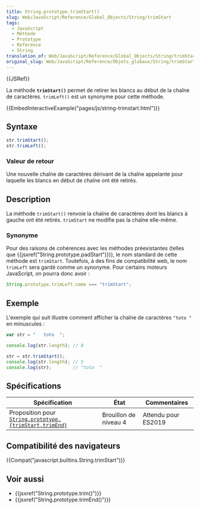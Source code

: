 ```yaml
---
title: String.prototype.trimStart()
slug: Web/JavaScript/Reference/Global_Objects/String/trimStart
tags:
  - JavaScript
  - Méthode
  - Prototype
  - Reference
  - String
translation_of: Web/JavaScript/Reference/Global_Objects/String/trimStart
original_slug: Web/JavaScript/Reference/Objets_globaux/String/trimStart
---
```


{{JSRef}}

La méthode **`trimStart()`** permet de retirer les blancs au début de la chaîne de caractères. `trimLeft()` est un synonyme pour cette méthode.

{{EmbedInteractiveExample("pages/js/string-trimstart.html")}}

## Syntaxe

```js
str.trimStart();
str.trimLeft();
```

### Valeur de retour

Une nouvelle chaîne de caractères dérivant de la chaîne appelante pour laquelle les blancs en début de chaîne ont été retirés.

## Description

La méthode `trimStart()` renvoie la chaîne de caractères dont les blancs à gauche ont été retirés. `trimStart` ne modifie pas la chaîne elle-même.

### Synonyme

Pour des raisons de cohérences avec les méthodes préexistantes (telles que {{jsxref("String.prototype.padStart")}}), le nom standard de cette méthode est `trimStart`. Toutefois, à des fins de compatibilité web, le nom `trimLeft` sera gardé comme un synonyme. Pour certains moteurs JavaScript, on pourra donc avoir :

```js
String.prototype.trimLeft.name === "trimStart";
```

## Exemple

L'exemple qui suit illustre comment afficher la chaîne de caractères `"toto "` en minuscules :

```js
var str = "   toto  ";

console.log(str.length); // 8

str = str.trimStart();
console.log(str.length); // 5
console.log(str);        // "toto  "
```

## Spécifications

| Spécification                                                                                                                                                        | État                  | Commentaires        |
| -------------------------------------------------------------------------------------------------------------------------------------------------------------------- | --------------------- | ------------------- |
| Proposition pour [`String.prototype.{trimStart,trimEnd}`](https://github.com/tc39/proposal-string-left-right-trim/#stringprototypetrimstart--stringprototypetrimend) | Brouillon de niveau 4 | Attendu pour ES2019 |

## Compatibilité des navigateurs

{{Compat("javascript.builtins.String.trimStart")}}

## Voir aussi

- {{jsxref("String.prototype.trim()")}}
- {{jsxref("String.prototype.trimEnd()")}}
